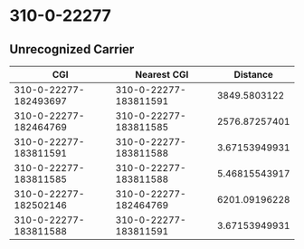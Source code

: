 # 310-0-22277
## Unrecognized Carrier


| CGI | Nearest CGI | Distance |
|-----|-------------|----------|
| 310-0-22277-182493697 | 310-0-22277-183811591 | 3849.5803122 |
| 310-0-22277-182464769 | 310-0-22277-183811585 | 2576.87257401 |
| 310-0-22277-183811591 | 310-0-22277-183811588 | 3.67153949931 |
| 310-0-22277-183811585 | 310-0-22277-183811588 | 5.46815543917 |
| 310-0-22277-182502146 | 310-0-22277-182464769 | 6201.09196228 |
| 310-0-22277-183811588 | 310-0-22277-183811591 | 3.67153949931 |
